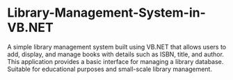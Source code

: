 # Library-Management-System-in-VB.NET
A simple library management system built using VB.NET that allows users to add, display, and manage books with details such as ISBN, title, and author. This application provides a basic interface for managing a library database. Suitable for educational purposes and small-scale library management.
